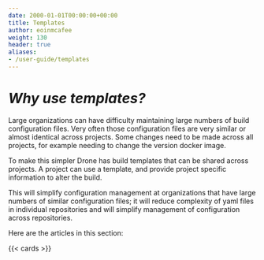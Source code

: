 ```yaml
---
date: 2000-01-01T00:00:00+00:00
title: Templates
author: eoinmcafee
weight: 130
header: true
aliases:
- /user-guide/templates
---
```


# _Why use templates?_

Large organizations can have difficulty maintaining large numbers of build configuration files. Very often those configuration files are very similar or almost identical across projects. Some changes need to be made across all projects, for example needing to change the version docker image.

To make this simpler Drone has build templates that can be shared across projects. A project can use a template, and provide project specific information to alter the build.

This will simplify configuration management at organizations that have large numbers of similar configuration files; it will reduce complexity of yaml files in individual repositories and will simplify management of configuration across repositories.

Here are the articles in this section:

{{< cards >}}
